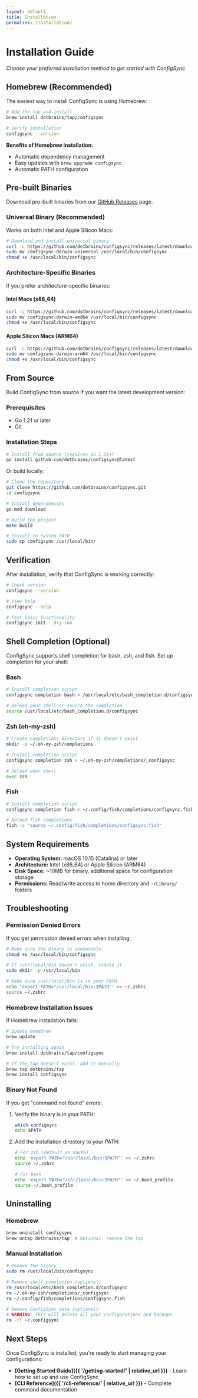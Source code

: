 ```yaml
---
layout: default
title: Installation
permalink: /installation/
---
```


# Installation Guide

*Choose your preferred installation method to get started with ConfigSync*

## Homebrew (Recommended)

The easiest way to install ConfigSync is using Homebrew:

```bash
# Add the tap and install
brew install dotbrains/tap/configsync

# Verify installation
configsync --version
```

**Benefits of Homebrew installation:**
- Automatic dependency management
- Easy updates with `brew upgrade configsync`
- Automatic PATH configuration

## Pre-built Binaries

Download pre-built binaries from our [GitHub Releases](https://github.com/dotbrains/configsync/releases) page.

### Universal Binary (Recommended)

Works on both Intel and Apple Silicon Macs:

```bash
# Download and install universal binary
curl -L https://github.com/dotbrains/configsync/releases/latest/download/configsync-darwin-universal.tar.gz | tar -xz
sudo mv configsync-darwin-universal /usr/local/bin/configsync
chmod +x /usr/local/bin/configsync
```

### Architecture-Specific Binaries

If you prefer architecture-specific binaries:

#### Intel Macs (x86_64)
```bash
curl -L https://github.com/dotbrains/configsync/releases/latest/download/configsync-darwin-amd64.tar.gz | tar -xz
sudo mv configsync-darwin-amd64 /usr/local/bin/configsync
chmod +x /usr/local/bin/configsync
```

#### Apple Silicon Macs (ARM64)
```bash
curl -L https://github.com/dotbrains/configsync/releases/latest/download/configsync-darwin-arm64.tar.gz | tar -xz
sudo mv configsync-darwin-arm64 /usr/local/bin/configsync
chmod +x /usr/local/bin/configsync
```

## From Source

Build ConfigSync from source if you want the latest development version:

### Prerequisites
- Go 1.21 or later
- Git

### Installation Steps

```bash
# Install from source (requires Go 1.21+)
go install github.com/dotbrains/configsync@latest
```

Or build locally:

```bash
# Clone the repository
git clone https://github.com/dotbrains/configsync.git
cd configsync

# Install dependencies
go mod download

# Build the project
make build

# Install to system PATH
sudo cp configsync /usr/local/bin/
```

## Verification

After installation, verify that ConfigSync is working correctly:

```bash
# Check version
configsync --version

# View help
configsync --help

# Test basic functionality
configsync init --dry-run
```

## Shell Completion (Optional)

ConfigSync supports shell completion for bash, zsh, and fish. Set up completion for your shell:

### Bash
```bash
# Install completion script
configsync completion bash > /usr/local/etc/bash_completion.d/configsync

# Reload your shell or source the completion
source /usr/local/etc/bash_completion.d/configsync
```

### Zsh (oh-my-zsh)
```bash
# Create completions directory if it doesn't exist
mkdir -p ~/.oh-my-zsh/completions

# Install completion script
configsync completion zsh > ~/.oh-my-zsh/completions/_configsync

# Reload your shell
exec zsh
```

### Fish
```bash
# Install completion script
configsync completion fish > ~/.config/fish/completions/configsync.fish

# Reload fish completions
fish -c "source ~/.config/fish/completions/configsync.fish"
```

## System Requirements

- **Operating System:** macOS 10.15 (Catalina) or later
- **Architecture:** Intel (x86_64) or Apple Silicon (ARM64)
- **Disk Space:** ~10MB for binary, additional space for configuration storage
- **Permissions:** Read/write access to home directory and `~/Library/` folders

## Troubleshooting

### Permission Denied Errors

If you get permission denied errors when installing:

```bash
# Make sure the binary is executable
chmod +x /usr/local/bin/configsync

# If /usr/local/bin doesn't exist, create it
sudo mkdir -p /usr/local/bin

# Make sure /usr/local/bin is in your PATH
echo 'export PATH="/usr/local/bin:$PATH"' >> ~/.zshrc
source ~/.zshrc
```

### Homebrew Installation Issues

If Homebrew installation fails:

```bash
# Update Homebrew
brew update

# Try installing again
brew install dotbrains/tap/configsync

# If the tap doesn't exist, add it manually
brew tap dotbrains/tap
brew install configsync
```

### Binary Not Found

If you get "command not found" errors:

1. Verify the binary is in your PATH:
   ```bash
   which configsync
   echo $PATH
   ```

2. Add the installation directory to your PATH:
   ```bash
   # For zsh (default on macOS)
   echo 'export PATH="/usr/local/bin:$PATH"' >> ~/.zshrc
   source ~/.zshrc

   # For bash
   echo 'export PATH="/usr/local/bin:$PATH"' >> ~/.bash_profile
   source ~/.bash_profile
   ```

## Uninstalling

### Homebrew
```bash
brew uninstall configsync
brew untap dotbrains/tap  # Optional: remove the tap
```

### Manual Installation
```bash
# Remove the binary
sudo rm /usr/local/bin/configsync

# Remove shell completion (optional)
rm /usr/local/etc/bash_completion.d/configsync
rm ~/.oh-my-zsh/completions/_configsync
rm ~/.config/fish/completions/configsync.fish

# Remove ConfigSync data (optional)
# WARNING: This will delete all your configurations and backups
rm -rf ~/.configsync
```

## Next Steps

Once ConfigSync is installed, you're ready to start managing your configurations:

- **[Getting Started Guide]({{ '/getting-started/' | relative_url }})** - Learn how to set up and use ConfigSync
- **[CLI Reference]({{ '/cli-reference/' | relative_url }})** - Complete command documentation
